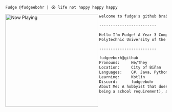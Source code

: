 ```
Fudge @fudgeebohr | 😭 life not happy happy happy
```

<img align="left" src="https://spotify-github-profile.kittinanx.com/api/view?uid=mieg7o119wynwrowvvhm4fbud&cover_image=true&theme=compact&show_offline=false&background_color=121212&interchange=false" alt="Now Playing" width="290"/> 

```markdown
welcome to fudge's github brainrot

-------------------------

Hello I'm Fudge! A Year 3 Computer Engineering Student at 
Polytechnic University of the Philippines (PUP) - Biñan Campus

-------------------------

fudgeeborh@github
Pronouns:     He/They
Location:     City of Biñan
Languages:    C#, Java, Python, HTML
Learning:     Kotlin
Discord:      fudgeebohr
About Me: A hobbyist that does coding for fun (aside from it
being a school requirement), and an avid music enthusiast
```

